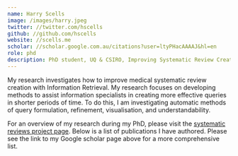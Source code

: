 ```yaml
---
name: Harry Scells
image: /images/harry.jpeg
twitter: //twitter.com/hscells
github: //github.com/hscells
website: //scells.me
scholar: //scholar.google.com.au/citations?user=ltyPHacAAAAJ&hl=en
role: phd
description: PhD student, UQ & CSIRO, Improving Systematic Review Creation with Information Retrieval.
---
```


My research investigates how to improve medical systematic review creation with Information Retrieval. My research focuses on developing methods to assist information specialists in creating more effective queries in shorter periods of time. To do this, I am investigating automatic methods of query formulation, refinement, visualisation, and understandability.

For an overview of my research during my PhD, please visit the [systematic reviews project page](/projects/systematic-reviews). Below is a list of publications I have authored. Please see the link to my Google scholar page above for a more comprehensive list.